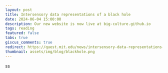 ```yaml
---
layout: post
title: Intersensory data representations of a black hole
date: 2024-06-04 15:00:00
description: Our new website is now live at big-culture.github.io
tags: reading
featured: false
tabs: true
giscus_comments: true
redirect: https://quest.mit.edu/news/intersensory-data-representations-black-hole
thumbnail: assets/img/blog/blackhole.png
---
```

ss